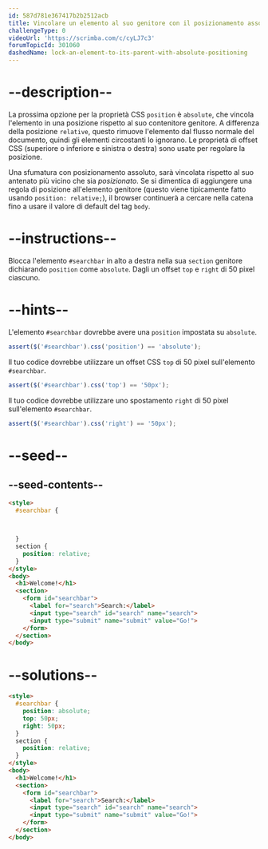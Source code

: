 ```yaml
---
id: 587d781e367417b2b2512acb
title: Vincolare un elemento al suo genitore con il posizionamento assoluto
challengeType: 0
videoUrl: 'https://scrimba.com/c/cyLJ7c3'
forumTopicId: 301060
dashedName: lock-an-element-to-its-parent-with-absolute-positioning
---
```


# --description--

La prossima opzione per la proprietà CSS `position` è `absolute`, che vincola l'elemento in una posizione rispetto al suo contenitore genitore. A differenza della posizione `relative`, questo rimuove l'elemento dal flusso normale del documento, quindi gli elementi circostanti lo ignorano. Le proprietà di offset CSS (superiore o inferiore e sinistra o destra) sono usate per regolare la posizione.

Una sfumatura con posizionamento assoluto, sarà vincolata rispetto al suo antenato più vicino che sia *posizionato*. Se si dimentica di aggiungere una regola di posizione all'elemento genitore (questo viene tipicamente fatto usando `position: relative;`), il browser continuerà a cercare nella catena fino a usare il valore di default del tag `body`.

# --instructions--

Blocca l'elemento `#searchbar` in alto a destra nella sua `section` genitore dichiarando `position` come `absolute`. Dagli un offset `top` e `right` di 50 pixel ciascuno.

# --hints--

L'elemento `#searchbar` dovrebbe avere una `position` impostata su `absolute`.

```js
assert($('#searchbar').css('position') == 'absolute');
```

Il tuo codice dovrebbe utilizzare un offset CSS `top` di 50 pixel sull'elemento `#searchbar`.

```js
assert($('#searchbar').css('top') == '50px');
```

Il tuo codice dovrebbe utilizzare uno spostamento `right` di 50 pixel sull'elemento `#searchbar`.

```js
assert($('#searchbar').css('right') == '50px');
```

# --seed--

## --seed-contents--

```html
<style>
  #searchbar {



  }
  section {
    position: relative;
  }
</style>
<body>
  <h1>Welcome!</h1>
  <section>
    <form id="searchbar">
      <label for="search">Search:</label>
      <input type="search" id="search" name="search">
      <input type="submit" name="submit" value="Go!">
    </form>
  </section>
</body>
```

# --solutions--

```html
<style>
  #searchbar {
    position: absolute;
    top: 50px;
    right: 50px;
  }
  section {
    position: relative;
  }
</style>
<body>
  <h1>Welcome!</h1>
  <section>
    <form id="searchbar">
      <label for="search">Search:</label>
      <input type="search" id="search" name="search">
      <input type="submit" name="submit" value="Go!">
    </form>
  </section>
</body>
```
